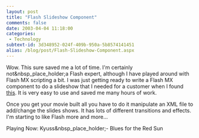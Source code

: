 ```yaml
---
layout: post
title: "Flash Slideshow Component"
comments: false
date: 2003-04-04 11:18:00
categories:
 - Technology
subtext-id: 3d348952-024f-409b-950a-5b8574141451
alias: /blog/post/Flash-Slideshow-Component.aspx
---
```



Wow. This sure saved me a lot of time. I'm certainly not&nbsp_place_holder;a Flash expert, although I have played around with Flash MX scripting a bit. I was just getting ready to write a Flash MX component to do a slideshow that I needed for a customer when I found [this](http://www.actionscript.org/tutorials/intermediate/Easy_Slideshow/index.shtml). It is very easy to use and saved me many hours of work. 

Once you get your movie built all you have to do it manipulate an XML file to add/change the slides shows. It has lots of different transitions and effects. I'm starting to like Flash more and more...

Playing Now: Kyuss&nbsp_place_holder;- Blues for the Red Sun

